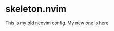 # skeleton.nvim

This is my old neovim config. My new one is [here](https://github.com/brunobmello25/nvimrc)

